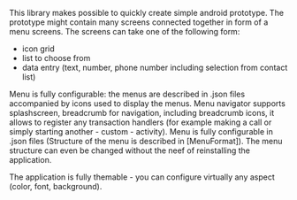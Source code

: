 This library makes possible to quickly create simple android prototype. The prototype might contain many screens connected together in form of a menu screens. The screens can take one of the following form:
  * icon grid
  * list to choose from
  * data entry (text, number, phone number including selection from contact list)

Menu is fully configurable: the menus are described in .json files accompanied by icons used to display the menus. Menu navigator supports splashscreen, breadcrumb for navigation, including breadcrumb icons, it allows to register any transaction handlers (for example making a call or simply starting  another - custom - activity). Menu is fully configurable in .json files (Structure of the menu is described in [MenuFormat]). The menu structure can even be changed without the neef of reinstalling the application.

The application is fully themable - you can configure virtually any aspect (color, font, background).

